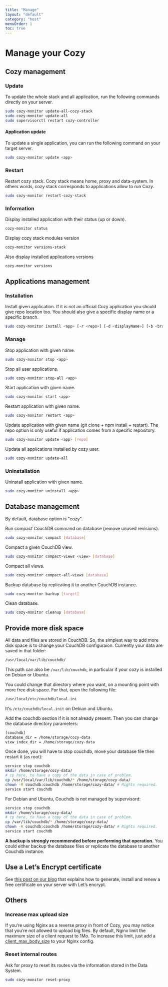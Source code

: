 ```yaml
---
title: "Manage"
layout: "default"
category: "host"
menuOrder: 1
toc: true
---
```

# Manage your Cozy

## Cozy management

### Update

To update the whole stack and all application, run the following commands
directly on your server.

```bash
sudo cozy-monitor update-all-cozy-stack
sudo cozy-monitor update-all
sudo supervisorctl restart cozy-controller
```

#### Application update

To update a single application, you can run the following command on your target
server.

```bash
sudo cozy-monitor update <app>
```

### Restart
Restart cozy stack.
Cozy stack means home, proxy and data-system. In others words, cozy stack corresponds to applications allow to run Cozy.

```bash
sudo cozy-monitor restart-cozy-stack
```

### Information
Display installed application with their status (up or down).

```bash
cozy-monitor status
```

Display cozy stack modules version

```bash
cozy-monitor versions-stack
```

Also display installed applications versions

```bash
cozy-monitor versions
```

## Applications management

### Installation
Install given application. If it is not an official Cozy application you should
give repo location too. You should also give a specific display name or a specific branch.

```bash
sudo cozy-monitor install <app> [-r <repo>] [-d <displayName>] [-b <branch>]
```


### Manage
Stop application with given name.

```bash
sudo cozy-monitor stop <app>
```

Stop all user applications.

```bash
sudo cozy-monitor stop-all <app>
```

Start application with given name.

```bash
sudo cozy-monitor start <app>
```

Restart application with given name.

```bash
sudo cozy-monitor restart <app>
```

Update application with given name (git clone + npm install + restart).
The repo option is only useful if application comes from a specific repository.

```bash
sudo cozy-monitor update <app> [repo]
```

Update all applications installed by cozy user.

```bash
sudo cozy-monitor update-all
```


### Uninstallation

Uninstall application with given name.

```bash
sudo cozy-monitor uninstall <app>
```

## Database management
By default, database option is "cozy".

Run compact CouchDB command on database (remove unused revisions).

```bash
sudo cozy-monitor compact [database]
```

Compact a given CouchDB view.

```bash
sudo cozy-monitor compact-views <view> [database]
```

Compact all views.

```bash
sudo cozy-monitor compact-all-views [database]
```

Backup database by replicating it to another CouchDB instance.

```bash
sudo cozy-monitor backup [target]
```

Clean database.

```bash
sudo cozy-monitor cleanup [database]
```

## Provide more disk space


All data and files are stored in CouchDB. So, the simplest way to add more disk
space is to change your CouchDB configuraion. Currently your data are saved in
that folder:

```bash
/usr/local/var/lib/couchdb/
```

This path can also be `/var/lib/couchdb`, in particular if your cozy is
installed on Debian or Ubuntu.

You could change that directory where you want, on a mounting point with more
free disk space. For that, open the following file:

```bash
/usr/local/etc/couchdb/local.ini
```

It's `/etc/couchdb/local.init` on Debian and Ubuntu.

Add the couchdb section if it is not already present. Then you can change the
database directory parameters:

```bash
[couchdb]
database_dir = /home/storage/cozy-data
view_index_dir = /home/storage/cozy-data
```

Once done, you will have to stop couchdb, move your database file then restart
it (as root):

```bash
service stop couchdb
mkdir /home/storage/cozy-data/
# cp here, to have a copy of the data in case of problem.
cp /usr/local/var/lib/couchdb/* /home/storage/cozy-data/
chown -R couchdb:couchdb /home/storage/cozy-data/ # Rights required.
service start couchdb
```

For Debian and Ubuntu, Couchdb is not managed by supervisord:

```bash
service stop couchdb
mkdir /home/storage/cozy-data/
# cp here, to have a copy of the data in case of problem.
cp /var/lib/couchdb/* /home/storage/cozy-data/
chown -R couchdb:couchdb /home/storage/cozy-data/ # Rights required.
service start couchdb
```

**A backup is strongly recommended before performing that operation.** You
could either backup the database files or replicate the database to another
Couchdb instance.


## Use a Let’s Encrypt certificate

See [this post on our blog](https://blog.cozycloud.cc/post/2016/01/06/Lets-Encrypt-certificate-for-your-Cozy) that explains how to generate, install and renew a free certificate on your server with Let’s encrypt.


## Others

### Increase max upload size

If you’re using Nginx as a reverse proxy in front of Cozy, you may notice that you’re not allowed to upload big files. By default, Nginx limit the maximum size of a client request to 1Mo. To increase this limit, just add a [client_max_body_size](http://nginx.org/en/docs/http/ngx_http_core_module.html#client_max_body_size) to your Nginx config.

### Reset internal routes

Ask for proxy to reset its routes via the information stored in the Data
System.

```bash
sudo cozy-monitor reset-proxy
```

